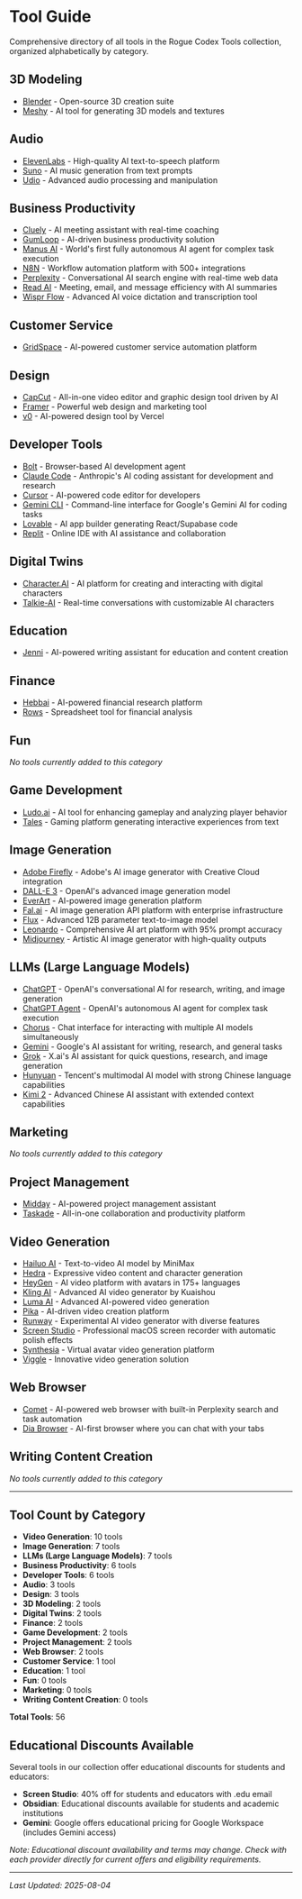 # Tool Guide

Comprehensive directory of all tools in the Rogue Codex Tools collection, organized alphabetically by category.

## 3D Modeling
- [Blender](3D%20Modeling/Blender.md) - Open-source 3D creation suite
- [Meshy](3D%20Modeling/Meshy.md) - AI tool for generating 3D models and textures

## Audio
- [ElevenLabs](Audio/ElevenLabs.md) - High-quality AI text-to-speech platform
- [Suno](Audio/Suno.md) - AI music generation from text prompts
- [Udio](Audio/Udio.md) - Advanced audio processing and manipulation

## Business Productivity
- [Cluely](Business%20Productivity/Cluely.md) - AI meeting assistant with real-time coaching
- [GumLoop](Business%20Productivity/GumLoop.md) - AI-driven business productivity solution
- [Manus AI](Business%20Productivity/Manus%20AI.md) - World's first fully autonomous AI agent for complex task execution
- [N8N](Business%20Productivity/N8N.md) - Workflow automation platform with 500+ integrations
- [Perplexity](Business%20Productivity/Perplexity.md) - Conversational AI search engine with real-time web data
- [Read AI](Business%20Productivity/Read%20AI.md) - Meeting, email, and message efficiency with AI summaries
- [Wispr Flow](Business%20Productivity/Wispr%20Flow.md) - Advanced AI voice dictation and transcription tool

## Customer Service
- [GridSpace](Customer%20Service/GridSpace.md) - AI-powered customer service automation platform

## Design
- [CapCut](Design/CapCut.md) - All-in-one video editor and graphic design tool driven by AI
- [Framer](Design/Framer.md) - Powerful web design and marketing tool
- [v0](Design/v0.md) - AI-powered design tool by Vercel

## Developer Tools
- [Bolt](Developer%20Tools/Bolt.md) - Browser-based AI development agent
- [Claude Code](Developer%20Tools/Claude%20Code.md) - Anthropic's AI coding assistant for development and research
- [Cursor](Developer%20Tools/Cursor.md) - AI-powered code editor for developers
- [Gemini CLI](Developer%20Tools/Gemini%20CLI.md) - Command-line interface for Google's Gemini AI for coding tasks
- [Lovable](Developer%20Tools/Lovable.md) - AI app builder generating React/Supabase code
- [Replit](Developer%20Tools/Replit.md) - Online IDE with AI assistance and collaboration

## Digital Twins
- [Character.AI](Digital%20Twins/Character.AI.md) - AI platform for creating and interacting with digital characters
- [Talkie-AI](Digital%20Twins/Talkie-AI.md) - Real-time conversations with customizable AI characters

## Education
- [Jenni](Education/Jenni.md) - AI-powered writing assistant for education and content creation

## Finance
- [Hebbai](Finance/Hebbai.md) - AI-powered financial research platform
- [Rows](Finance/Rows.md) - Spreadsheet tool for financial analysis

## Fun
*No tools currently added to this category*

## Game Development
- [Ludo.ai](Game%20Development/Ludo.ai.md) - AI tool for enhancing gameplay and analyzing player behavior
- [Tales](Game%20Development/Tales.md) - Gaming platform generating interactive experiences from text

## Image Generation
- [Adobe Firefly](Image%20Generation/Adobe%20Firefly.md) - Adobe's AI image generator with Creative Cloud integration
- [DALL-E 3](Image%20Generation/DALL-E%203.md) - OpenAI's advanced image generation model
- [EverArt](Image%20Generation/EverArt.md) - AI-powered image generation platform
- [Fal.ai](Image%20Generation/Fal.ai.md) - AI image generation API platform with enterprise infrastructure
- [Flux](Image%20Generation/Flux.md) - Advanced 12B parameter text-to-image model
- [Leonardo](Image%20Generation/Leonardo.md) - Comprehensive AI art platform with 95% prompt accuracy
- [Midjourney](Image%20Generation/Midjourney.md) - Artistic AI image generator with high-quality outputs

## LLMs (Large Language Models)
- [ChatGPT](LLMs/ChatGPT.md) - OpenAI's conversational AI for research, writing, and image generation
- [ChatGPT Agent](LLMs/ChatGPT%20Agent.md) - OpenAI's autonomous AI agent for complex task execution
- [Chorus](LLMs/Chorus.md) - Chat interface for interacting with multiple AI models simultaneously
- [Gemini](LLMs/Gemini.md) - Google's AI assistant for writing, research, and general tasks
- [Grok](LLMs/Grok.md) - X.ai's AI assistant for quick questions, research, and image generation
- [Hunyuan](LLMs/Hunyuan.md) - Tencent's multimodal AI model with strong Chinese language capabilities
- [Kimi 2](LLMs/Kimi%202.md) - Advanced Chinese AI assistant with extended context capabilities

## Marketing
*No tools currently added to this category*

## Project Management
- [Midday](Project%20Management/Midday.md) - AI-powered project management assistant
- [Taskade](Project%20Management/Taskade.md) - All-in-one collaboration and productivity platform

## Video Generation
- [Hailuo AI](Video%20Generation/Hailuo%20AI.md) - Text-to-video AI model by MiniMax
- [Hedra](Video%20Generation/Hedra.md) - Expressive video content and character generation
- [HeyGen](Video%20Generation/HeyGen.md) - AI video platform with avatars in 175+ languages
- [Kling AI](Video%20Generation/Kling%20AI.md) - Advanced AI video generator by Kuaishou
- [Luma AI](Video%20Generation/Luma%20AI.md) - Advanced AI-powered video generation
- [Pika](Video%20Generation/Pika.md) - AI-driven video creation platform
- [Runway](Video%20Generation/Runway.md) - Experimental AI video generator with diverse features
- [Screen Studio](Video%20Generation/Screen%20Studio.md) - Professional macOS screen recorder with automatic polish effects
- [Synthesia](Video%20Generation/Synthesia.md) - Virtual avatar video generation platform
- [Viggle](Video%20Generation/Viggle.md) - Innovative video generation solution

## Web Browser
- [Comet](Web%20Browser/Comet.md) - AI-powered web browser with built-in Perplexity search and task automation
- [Dia Browser](Web%20Browser/Dia%20Browser.md) - AI-first browser where you can chat with your tabs

## Writing Content Creation
*No tools currently added to this category*

---

## Tool Count by Category

- **Video Generation**: 10 tools
- **Image Generation**: 7 tools
- **LLMs (Large Language Models)**: 7 tools
- **Business Productivity**: 6 tools
- **Developer Tools**: 6 tools
- **Audio**: 3 tools
- **Design**: 3 tools
- **3D Modeling**: 2 tools
- **Digital Twins**: 2 tools
- **Finance**: 2 tools
- **Game Development**: 2 tools
- **Project Management**: 2 tools
- **Web Browser**: 2 tools
- **Customer Service**: 1 tool
- **Education**: 1 tool
- **Fun**: 0 tools
- **Marketing**: 0 tools
- **Writing Content Creation**: 0 tools

**Total Tools**: 56

## Educational Discounts Available

Several tools in our collection offer educational discounts for students and educators:

- **Screen Studio**: 40% off for students and educators with .edu email
- **Obsidian**: Educational discounts available for students and academic institutions
- **Gemini**: Google offers educational pricing for Google Workspace (includes Gemini access)

*Note: Educational discount availability and terms may change. Check with each provider directly for current offers and eligibility requirements.*

---

*Last Updated: 2025-08-04*